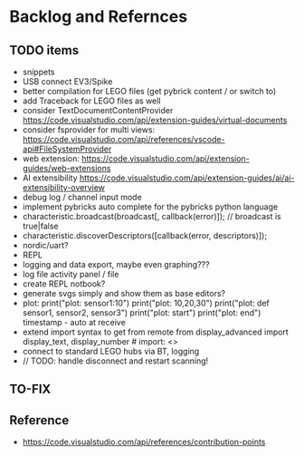 # Backlog and Refernces

## TODO items

- snippets
- USB connect EV3/Spike
- better compilation for LEGO files (get pybrick content / or switch to)
- add Traceback for LEGO files as well
- consider TextDocumentContentProvider <https://code.visualstudio.com/api/extension-guides/virtual-documents>
- consider fsprovider for multi views: <https://code.visualstudio.com/api/references/vscode-api#FileSystemProvider>
- web extension: <https://code.visualstudio.com/api/extension-guides/web-extensions>
- AI extensibility <https://code.visualstudio.com/api/extension-guides/ai/ai-extensibility-overview>
- debug log / channel input mode
- implement pybricks auto complete for the pybricks python language
- characteristic.broadcast(broadcast[, callback(error)]); // broadcast is true|false
- characteristic.discoverDescriptors([callback(error, descriptors)]);
- nordic/uart?
- REPL
- logging and data export, maybe even graphing???
- log file activity panel / file
- create REPL notbook?
- generate svgs simply and show them as base editors?
- plot:
    print("plot: sensor1:10")
    print("plot: 10,20,30")
    print("plot: def sensor1, sensor2, sensor3")
    print("plot: start")
    print("plot: end")
    timestamp - auto at receive
- extend import syntax to get from remote
    from display_advanced import display_text, display_number # import: <>
- connect to standard LEGO hubs via BT, logging
- // TODO: handle disconnect and restart scanning!

## TO-FIX

## Reference

- <https://code.visualstudio.com/api/references/contribution-points>
